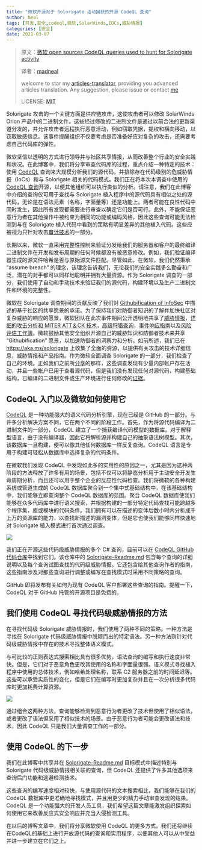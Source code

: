 ```yaml
---
title: "微软开源对于 Solorigate 活动捕获的开源 CodeQL 查询"
author: Neal
tags: [开发,安全,codeql,微软,SolarWinds,IOCs,威胁情报]
categories: [安全]
date: 2021-03-07
---
```


>原文：[微软 open sources CodeQL queries used to hunt for Solorigate activity](https://www.microsoft.com/security/blog/2021/02/25/microsoft-open-sources-codeql-queries-used-to-hunt-for-solorigate-activity/)
>
>译者：[madneal](https://github.com/madneal)
>
>welcome to star my [articles-translator](https://github.com/madneal/articles-translator/), providing you advanced articles translation. Any suggestion, please issue or contact [me](mailto:bing@stu.ecnu.edu.cn)
>
>LICENSE: [MIT](https://opensource.org/licenses/MIT)

Solorigate 攻击的一个关键方面是供应链攻击，这使攻击者可以修改 SolarWinds Orion 产品中的二进制文件。这些经过修改的二进制文件是通过以前合法的更新渠道分发的，并允许攻击者远程执行恶意活动，例如窃取凭据，提权和横向移动，以窃取敏感信息。该事件提醒组织不仅要考虑是否准备好应对复杂的攻击，还需要考虑自己代码库的弹性。

微软坚信以透明的方式进行领导并与社区共享情报，从而改善整个行业的安全实践和状况。在此博客中，我们将分享审查代码库的过程，重点介绍一种特定的技术：使用 [CodeQL](https://securitylab.github.com/tools/codeql) 查询来大规模分析我们的源代码，并排除存在代码级别的危威胁情报（IoCs）和与 Solorigate 相关的代码模式。我们正在将本次本调查中使用的 [CodeQL 查询](https://github.com/github/codeql/pull/5083)开源，以便其他组织可以执行类似的分析。请注意，我们在此博客中介绍的查询仅可用于查找与 Solorigate 植入程序中的源代码具有相似之处的源代码，无论是在语法元素（名称，字面量等）还是功能上。两者可能在良性代码中同时发生，因此所有发现都需要进行审查以确定它们是否可行。此外，不能保证恶意行为者在其他操作中被约束为相同的功能或编码风格，因此这些查询可能无法检测到与在 Solorigate 植入代码中看到的策略有明显差异的其他植入代码。这些应被视为只针对攻击[审计技术](https://techcommunity.microsoft.com/t5/azure-sentinel/solarwinds-post-compromise-hunting-with-azure-sentinel/ba-p/1995095)的一部分。

长期以来，微软一直采用完整性控制来验证分发给我们的服务器和客户的最终编译二进制文件在开发和发布周期的任何时候都没有被恶意修改。例如，我们验证编译器生成的源文件哈希是否与原始源文件匹配。尽管如此，在微软，我们仍然秉承 “assume breach” 的理念，该理念告诉我们，无论我们的安全实践多么勤奋和广泛，潜在的对手都可以同样地聪明并拥有大量资源。作为 Solorigate 调查的一部分，我们使用了自动和手动技术来验证我们的源代码，构建环境以及生产二进制文件和环境的完整性。

微软在 Solorigate 调查期间的贡献反映了我们对 [Githubification of InfoSec](https://medium.com/@johnlatwc/the-githubification-of-infosec-afbdbfaad1d1) 中描述的基于社区的共享愿景的承诺。为了保持我们对防御者知识的了解并加快社区对复杂威胁的响应的愿景，微软团队在此次事件期间公开透明地共享了[威胁情报](https://techcommunity.microsoft.com/t5/azure-active-directory-identity/understanding-quot-solorigate-quot-s-identity-iocs-for-identity/ba-p/2007610)，[详细的攻击分析和 MITER ATT＆CK 技术](https://www.microsoft.com/security/blog/2020/12/18/analyzing-solorigate-the-compromised-dll-file-that-started-a-sophisticated-cyberattack-and-how-microsoft-defender-helps-protect/)，[高级狩猎查询](https://techcommunity.microsoft.com/t5/azure-sentinel/solarwinds-post-compromise-hunting-with-azure-sentinel/ba-p/1995095)，[事件响应指南](https://www.microsoft.com/security/blog/2020/12/21/advice-for-incident-responders-on-recovery-from-systemic-identity-compromises/)以及[风险评估工作簿](https://techcommunity.microsoft.com/t5/azure-active-directory-identity/azure-ad-workbook-to-help-you-assess-solorigate-risk/ba-p/2010718)。微软鼓励其他安全组织开源自己的威胁知识和防御者技术来共享 “Githubification” 愿景，以加速防御者的洞察力和分析。如前所述，我们已在 https://aka.ms/solorigate 上收集了全面的资源，以提供有关攻击的技术详细信息，威胁情报和产品指南。作为微软全面调查 Solorigate 的一部分，我们检查了自己的环境。正如我们之前所[分享](https://msrc-blog.microsoft.com/2020/12/31/microsoft-internal-solorigate-investigation-update/)的那样，这些调查发现有少量内部帐户存在活动，并且一些帐户已用于查看源代码，但是我们没有发现任何对源代码，构建基础结构，已编译的二进制文件或生产环境进行任何修改的[证据](https://www.microsoft.com/security/blog/2021/02/18/turning-the-page-on-solorigate-and-opening-the-next-chapter-for-the-security-community/)。

## CodeQL 入门以及微软如何使用它

[CodeQL](https://securitylab.github.com/tools/codeql) 是一种功能强大的语义代码分析引擎，现在已经是 GitHub 的一部分。与许多分析解决方案不同，它在两个不同的阶段工作。首先，作为将源代码编译为二进制文件的一部分，CodeQL 建立了一个捕获编译代码模型的数据库。对于解释型语言，由于没有编译器，因此它将解析源并构建自己的抽象语法树模型。其次，该数据库一旦构建，便可以像其他任何数据库一样反复查询。CodeQL 语言是专用于构建可轻松从数据库中选择复杂的代码条件。

在微软我们发现 CodeQL 中发现如此多的实用性的原因之一，尤其是因为这种两阶段的方法释放了许多有用的场景，包括不仅可以将静态分析用于主动安全开发生命周期分析，而且还可以用于整个企业的反应性代码检查。我们将微软的各种构建系统或管道生成的 CodeQL 数据库聚合到一个集中式基础结构中，在该基础结构中，我们能够立即查询整个 CodeQL 数据库的范围。聚合 CodeQL 数据库使我们能够在众多代码库中进行语义搜索，并根据构建的一部分特定代码查找可能跨越多个程序集，库或模块的代码条件。我们拥有可以在描述的变体后数小时内分析成千上万的资源库的能力，以查找新描述的漏洞变体，但是它也使我们能够同样快速地对 Solorigate 植入模式进行首次通过调查。

![](https://www.microsoft.com/security/blog/wp-content/uploads/2021/02/Figure-1b-process.png)

我们正在开源这些代码级威胁情报的多个 C# 查询，目前可以在 [CodeQL GitHub 代码仓库](https://aka.ms/Solorigate-CodeQL-Queries)中找到它们。该仓库中的 [Solorigate-Readme.md](https://aka.ms/Solorigate-CodeQL-ReadMe) 包含每个查询的详细说明以及每个查询试图查找的代码级威胁情报。它还包含给其他查询作者的指南，这些指南涉及对那些查询进行调整或编写在查找模式时采用不同策略的查询。

GitHub 即将发布有关如何为现有 CodeQL 客户部署这些查询的指南。提醒一下，CodeQL 对于 GitHub 托管的开源项目是免费的。

## 我们使用 CodeQL 寻找代码级威胁情报的方法

在寻找代码级 Solorigate 威胁情报时，我们使用了两种不同的策略。一种方法是寻找在 Solorigate 代码级威胁情报中脱颖而出的特定语法。另一种方法则针对代码级威胁情报中存在的技术寻找整体语义模式。

与可比较的正则表达式搜索相比具有很多优势，语法查询的编写和执行速度非常快。但是，它们对于恶意角色更改其使用的名称和字面量很弱。语义模式寻找植入程序中使用的总体技术，例如哈希处理名称，联系 C2 服务器之前的时间延迟等。这些可以承受实质性的变化，但是它们在编写时更加复杂并且在一次分析很多代码库时更加耗费计算资源。

![](https://www.microsoft.com/security/blog/wp-content/uploads/2021/02/Figure-2a-sample-code.png)

通过组合这两种方法，查询能够检测到恶意行为者更改了技术但使用了相似语法，或者更改了语法但采用了相似技术的场景。由于恶意行为者可能会更改语法和技术，因此 CodeQL 只是我们大量调查工作的一部分。

## 使用 CodeQL 的下一步

我们在此博客中共享并在 [Solorigate-Readme.md](https://aka.ms/Solorigate-CodeQL-ReadMe) 目标模式中描述特别与 Solorigate 代码级威胁情报相关联的查询，但 CodeQL 还提供了许多其他选项来查询后门功能和逃避检测技术。

这些查询的编写速度相对较快，与使用源代码的文本搜索相比，我们能够在我们的 CodeQL 数据库中更准确地寻找模式，并且用更少的精力手动审查发现的结果。CodeQL 是一个功能强大的开发人员工具，我们希望这篇文章能激发组织探索如何使用它来改善反应式安全响应并充当入侵检测工具。

在以后的博客文章中，我们将分享微软使用 CodeQL 的更多方式。我们还将继续在CodeQL的基础上进行开放源代码的查询和实用程序，以便其他人可以从中受益并进一步建立在它们之上。

